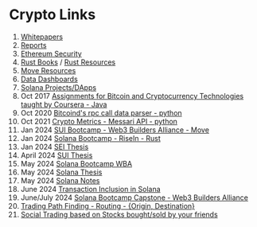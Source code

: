 # Crypto Links
1. [Whitepapers](https://github.com/dattgoswami/whitepapers_crypto)
2. [Reports](https://github.com/dattgoswami/crypto_reports)
3. [Ethereum Security](https://github.com/dattgoswami/ethereum_security)
4. [Rust Books](https://github.com/dattgoswami/rust_books) / [Rust Resources](https://medium.com/@dattgoswami/how-to-rust-c1bd21e1a4bd)
5. [Move Resources](https://medium.com/@dattgoswami/mastering-move-your-gateway-to-the-sui-blockchain-1082a21467a8)
6. [Data Dashboards](https://medium.com/@dattgoswami/data-portals-platforms-dashboards-to-keep-track-of-what-is-happening-in-the-crypto-space-and-get-631160ab5bb4)
7. [Solana Projects/DApps](https://medium.com/@dattgoswami/new-dapps-products-to-try-on-solana-as-the-defi-summer-of-solana-is-approaching-eth-defi-summer-b9279092ea4f)
8. Oct 2017 [Assignments for Bitcoin and Cryptocurrency Technologies taught by Coursera - Java](https://github.com/dattgoswami/Coursera_Bitcoin_and_Cryptocurrency_Technologies)
9. Oct 2020 [Bitcoind's rpc call data parser - python](https://github.com/dattgoswami/BitChainAnalyzer)
10. Oct 2021 [Crypto Metrics - Messari API - python](https://github.com/dattgoswami/CryptoMetrics)
11. Jan 2024 [SUI Bootcamp - Web3 Builders Alliance - Move](https://github.com/dattgoswami/DattGoswami.Q1.Sui.PreR)
12. Jan 2024 [Solana Bootcamp - RiseIn - Rust](https://github.com/dattgoswami/risein-solana-bootcamp)
13. Jan 2024 [SEI Thesis](https://482ventures.substack.com/p/what-sei)
14. April 2024 [SUI Thesis](https://482ventures.substack.com/p/why-sui)
15. May 2024 [Solana Bootcamp WBA](https://github.com/dattgoswami/wba-solana-q2-2024)
16. May 2024 [Solana Thesis](https://datt.substack.com/p/how-is-solana-front-running-ethereum)
17. May 2024 [Solana Notes](https://github.com/dattgoswami/solana-notes)
18. June 2024 [Transaction Inclusion in Solana](https://medium.com/@dattgoswami/understanding-transaction-inclusion-in-solana-from-wallets-to-validators-9e412ae792b3)
19. June/July 2024 [Solana Bootcamp Capstone - Web3 Builders Alliance](https://github.com/Web3-Builders-Alliance/Datt_Sol_2Q24)
20. [Trading Path Finding - Routing - {Origin, Destination}](https://github.com/dattgoswami/flight-path-service)
21. [Social Trading based on Stocks bought/sold by your friends](https://github.com/dattgoswami/FriendFolio)
